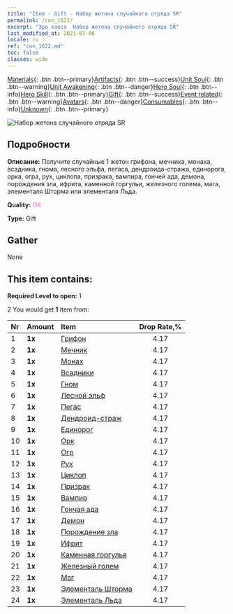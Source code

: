```yaml
---
title: "Item - Gift - Набор жетона случайного отряда SR"
permalink: /con_1622/
excerpt: "Эра хаоса  Набор жетона случайного отряда SR"
last_modified_at: 2021-07-06
locale: ru
ref: "con_1622.md"
toc: false
classes: wide
---
```

 [Materials](/ItemsRU/){: .btn .btn--primary}[Artifacts](/ItemsRU/Artifacts/){: .btn .btn--success}[Unit Soul](/ItemsRU/UnitSoul/){: .btn .btn--warning}[Unit Awakening](/ItemsRU/UnitAwakening/){: .btn .btn--danger}[Hero Soul](/ItemsRU/HeroSoul/){: .btn .btn--info}[Hero Skill](/ItemsRU/HeroSkill/){: .btn .btn--primary}[Gift](/ItemsRU/Gift/){: .btn .btn--success}[Event related](/ItemsRU/Events/){: .btn .btn--warning}[Avatars](/ItemsRU/Avatars/){: .btn .btn--danger}[Consumables](/ItemsRU/Consumables/){: .btn .btn--info}[Unknown](/ItemsRU/Unknown/){: .btn .btn--primary}

 ![Набор жетона случайного отряда SR](/images/t/i_907238.png)

## Подробности
 **Описание:** Получите случайные 1 жетон грифона, мечника, монаха, всадника, гнома, лесного эльфа, пегаса, дендроида-стража, единорога, орка, огра, рух, циклопа, призрака, вампира, гончей ада, демона, порождения зла, ифрита, каменной горгульи, железного голема, мага, элементаля Шторма или элементаля Льда.

 **Quality:** <span style="color: #DA70D6">OK</span>

 **Type:** Gift

## Gather

  None

## This item contains:

 **Required Level to open:** 1

 2 You would get **1** item  from:

  | Nr | Amount |     Item    | Drop Rate,% |
  |:---|:-------|:------------|:---------:|
  | 1 |  **1x** | [Грифон](/ItemsRU/unt_192/) | 4.17 | 
  | 2 |  **1x** | [Мечник](/ItemsRU/unt_193/) | 4.17 | 
  | 3 |  **1x** | [Монах](/ItemsRU/unt_194/) | 4.17 | 
  | 4 |  **1x** | [Всадники](/ItemsRU/unt_195/) | 4.17 | 
  | 5 |  **1x** | [Гном](/ItemsRU/unt_200/) | 4.17 | 
  | 6 |  **1x** | [Лесной эльф](/ItemsRU/unt_201/) | 4.17 | 
  | 7 |  **1x** | [Пегас](/ItemsRU/unt_202/) | 4.17 | 
  | 8 |  **1x** | [Дендроид-страж](/ItemsRU/unt_203/) | 4.17 | 
  | 9 |  **1x** | [Единорог](/ItemsRU/unt_204/) | 4.17 | 
  | 10 |  **1x** | [Орк](/ItemsRU/unt_219/) | 4.17 | 
  | 11 |  **1x** | [Огр](/ItemsRU/unt_220/) | 4.17 | 
  | 12 |  **1x** | [Рух](/ItemsRU/unt_221/) | 4.17 | 
  | 13 |  **1x** | [Циклоп](/ItemsRU/unt_222/) | 4.17 | 
  | 14 |  **1x** | [Призрак](/ItemsRU/unt_210/) | 4.17 | 
  | 15 |  **1x** | [Вампир](/ItemsRU/unt_211/) | 4.17 | 
  | 16 |  **1x** | [Гончая ада](/ItemsRU/unt_228/) | 4.17 | 
  | 17 |  **1x** | [Демон](/ItemsRU/unt_229/) | 4.17 | 
  | 18 |  **1x** | [Порождение зла](/ItemsRU/unt_230/) | 4.17 | 
  | 19 |  **1x** | [Ифрит](/ItemsRU/unt_231/) | 4.17 | 
  | 20 |  **1x** | [Каменная горгулья](/ItemsRU/unt_236/) | 4.17 | 
  | 21 |  **1x** | [Железный голем](/ItemsRU/unt_237/) | 4.17 | 
  | 22 |  **1x** | [Маг](/ItemsRU/unt_238/) | 4.17 | 
  | 23 |  **1x** | [Элементаль Шторма](/ItemsRU/unt_263/) | 4.17 | 
  | 24 |  **1x** | [Элементаль Льда](/ItemsRU/unt_264/) | 4.17 | 
